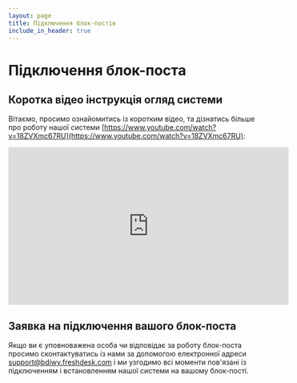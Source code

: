 ```yaml
---
layout: page
title: Підключення блок-постів
include_in_header: true
---
```


# Підключення блок-поста

## Коротка відео інструкція огляд системи

Вітаємо, просимо ознайомитись із коротким відео, та дізнатись більше про роботу нашої системи [https://www.youtube.com/watch?v=18ZVXmc67RU](https://www.youtube.com/watch?v=18ZVXmc67RU):
<iframe width="560" height="315" src="https://www.youtube.com/embed/18ZVXmc67RU" title="YouTube video player" frameborder="0" allow="accelerometer; autoplay; clipboard-write; encrypted-media; gyroscope; picture-in-picture" allowfullscreen></iframe>

## Заявка на підключення вашого блок-поста

Якщо ви є уповноважена особа чи відповідає за роботу блок-поста просимо сконтактуватись із нами за допомогою електронної адреси [support@bdiwy.freshdesk.com](mailto:support@bdiwy.freshdesk.com) і ми узгодимо всі моменти пов'язані із підключенням і встановленням нашої системи на вашому блок-пості.
